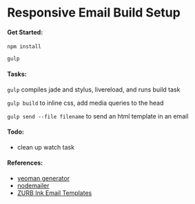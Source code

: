 # Responsive Email Build Setup


#### Get Started:

`npm install`

`gulp`



#### Tasks:

`gulp` compiles jade and stylus, livereload, and runs build task

`gulp build` to inline css, add media queries to the head

`gulp send --file filename` to send an html template in an email


#### Todo:

- clean up watch task


#### References:

- [yeoman generator](https://github.com/BNJ/generator-zurb-ink)
- [nodemailer](http://www.nodemailer.com/)
- [ZURB Ink Email Templates](http://zurb.com/ink/templates.php)

